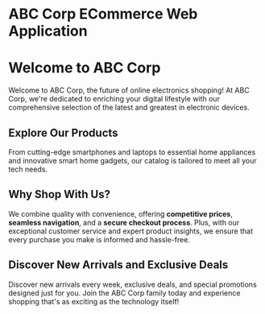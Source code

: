 # ABC Corp ECommerce Web Application
# Welcome to ABC Corp

Welcome to ABC Corp, the future of online electronics shopping! At ABC Corp, we're dedicated to enriching your digital lifestyle with our comprehensive selection of the latest and greatest in electronic devices.

## Explore Our Products

From cutting-edge smartphones and laptops to essential home appliances and innovative smart home gadgets, our catalog is tailored to meet all your tech needs.

## Why Shop With Us?

We combine quality with convenience, offering **competitive prices**, **seamless navigation**, and a **secure checkout process**. Plus, with our exceptional customer service and expert product insights, we ensure that every purchase you make is informed and hassle-free.

## Discover New Arrivals and Exclusive Deals

Discover new arrivals every week, exclusive deals, and special promotions designed just for you. Join the ABC Corp family today and experience shopping that's as exciting as the technology itself!

